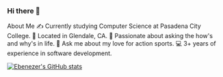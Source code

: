 ### Hi there 👋


About Me
   ✍️  Currently studying Computer Science at Pasadena City College.
   📍  Located in Glendale, CA.
   🤔  Passionate about asking the how's and why's in life.
   💬  Ask me about my love for action sports.
   💻  3+ years of experience in software development.
   
  
[![Ebenezer's GitHub stats](https://github-readme-stats.vercel.app/api?username=Ebenmars)](https://github.com/Ebenmars/github-readme-stats)


